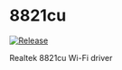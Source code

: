 # 8821cu

[![Release](https://github.com/radxa-pkg/8821cu/actions/workflows/release.yml/badge.svg)](https://github.com/radxa-pkg/8821cu/actions/workflows/release.yml)

Realtek 8821cu Wi-Fi driver
